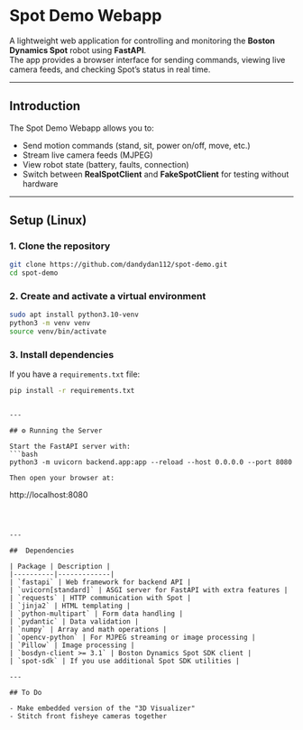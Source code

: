 #  Spot Demo Webapp

A lightweight web application for controlling and monitoring the **Boston Dynamics Spot** robot using **FastAPI**.  
The app provides a browser interface for sending commands, viewing live camera feeds, and checking Spot’s status in real time.

---

## Introduction

The Spot Demo Webapp allows you to:
- Send motion commands (stand, sit, power on/off, move, etc.)
- Stream live camera feeds (MJPEG)
- View robot state (battery, faults, connection)
- Switch between **RealSpotClient** and **FakeSpotClient** for testing without hardware

---

## Setup (Linux)

### 1. Clone the repository
```bash
git clone https://github.com/dandydan112/spot-demo.git
cd spot-demo
```

### 2. Create and activate a virtual environment
```bash
sudo apt install python3.10-venv
python3 -m venv venv
source venv/bin/activate
```

### 3. Install dependencies
If you have a `requirements.txt` file:
```bash
pip install -r requirements.txt
```

```

---

## ⚙️ Running the Server

Start the FastAPI server with:
```bash
python3 -m uvicorn backend.app:app --reload --host 0.0.0.0 --port 8080

Then open your browser at:
```
http://localhost:8080
```



---

##  Dependencies

| Package | Description |
|----------|-------------|
| `fastapi` | Web framework for backend API |
| `uvicorn[standard]` | ASGI server for FastAPI with extra features |
| `requests` | HTTP communication with Spot |
| `jinja2` | HTML templating |
| `python-multipart` | Form data handling |
| `pydantic` | Data validation |
| `numpy` | Array and math operations |
| `opencv-python` | For MJPEG streaming or image processing |
| `Pillow` | Image processing |
| `bosdyn-client >= 3.1` | Boston Dynamics Spot SDK client |
| `spot-sdk` | If you use additional Spot SDK utilities |

---

## To Do

- Make embedded version of the "3D Visualizer"
- Stitch front fisheye cameras together

